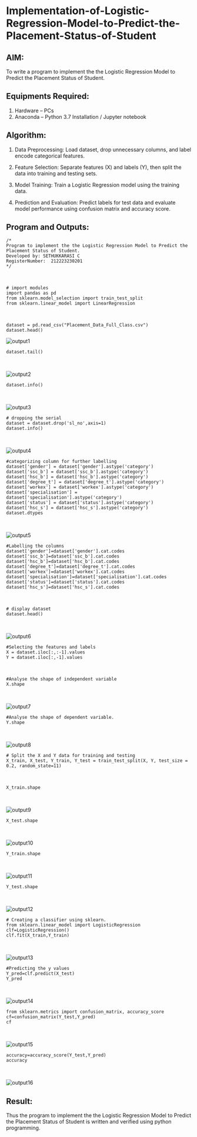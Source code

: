 # Implementation-of-Logistic-Regression-Model-to-Predict-the-Placement-Status-of-Student

## AIM:
To write a program to implement the the Logistic Regression Model to Predict the Placement Status of Student.

## Equipments Required:
1. Hardware – PCs
2. Anaconda – Python 3.7 Installation / Jupyter notebook

## Algorithm:
1. Data Preprocessing: Load dataset, drop unnecessary columns, and label encode categorical features.

2. Feature Selection: Separate features (X) and labels (Y), then split the data into training and testing sets.
 
3. Model Training: Train a Logistic Regression model using the training data.
 
4. Prediction and Evaluation: Predict labels for test data and evaluate model performance using confusion matrix and accuracy score.


## Program and Outputs:
```
/*
Program to implement the the Logistic Regression Model to Predict the Placement Status of Student.
Developed by: SETHUKKARASI C
RegisterNumber:  212223230201
*/
```
<br>

```
# import modules
import pandas as pd
from sklearn.model_selection import train_test_split
from sklearn.linear_model import LinearRegression
```
<br>

```
dataset = pd.read_csv("Placement_Data_Full_Class.csv")
dataset.head()
```
![output1](/1.png)
<br>

```
dataset.tail()
```
<br>

![output2](/2.png)

```
dataset.info()
```
<br>

![output3](/3.png)
<br>

```
# dropping the serial 
dataset = dataset.drop('sl_no',axis=1)
dataset.info()
```
<br>

![output4](/4.png)
<br>

```
#categorizing column for further labelling
dataset['gender'] = dataset['gender'].astype('category')
dataset['ssc_b'] = dataset['ssc_b'].astype('category')
dataset['hsc_b'] = dataset['hsc_b'].astype('category')
dataset['degree_t'] = dataset['degree_t'].astype('category')
dataset['workex'] = dataset['workex'].astype('category')
dataset['specialisation'] = dataset['specialisation'].astype('category')
dataset['status'] = dataset['status'].astype('category')
dataset['hsc_s'] = dataset['hsc_s'].astype('category')
dataset.dtypes
```
<br>

![output5](/5.png)
<br>

```
#Labelling the columns
dataset['gender']=dataset['gender'].cat.codes
dataset['ssc_b']=dataset['ssc_b'].cat.codes
dataset['hsc_b']=dataset['hsc_b'].cat.codes
dataset['degree_t']=dataset['degree_t'].cat.codes
dataset['workex']=dataset['workex'].cat.codes
dataset['specialisation']=dataset['specialisation'].cat.codes
dataset['status']=dataset['status'].cat.codes
dataset['hsc_s']=dataset['hsc_s'].cat.codes

```
<br>

```
# display dataset
dataset.head()
```
<br>

![output6](/6.png)
<br>

```
#Selecting the features and labels
X = dataset.iloc[:,:-1].values
Y = dataset.iloc[:,-1].values
```
<br>

```
#Analyse the shape of independent variable
X.shape
```
<br>

![output7](/7.png)
<br>

```
#Analyse the shape of dependent variable.
Y.shape
```
<br>

![output8](/8.png)
<br>

```
# Split the X and Y data for training and testing
X_train, X_test, Y_train, Y_test = train_test_split(X, Y, test_size = 0.2, random_state=11)
```
<br>

```
X_train.shape
```
<br>

![output9](/9.png)
<br>

```
X_test.shape
```
<br>

![output10](/10.png)
<br>

```
Y_train.shape
```
<br>

![output11](/11.png)
<br>

```
Y_test.shape
```
<br>

![output12](/12.png)
<br>

```
# Creating a classifier using sklearn.
from sklearn.linear_model import LogisticRegression
clf=LogisticRegression()
clf.fit(X_train,Y_train)
```
<br>

![output13](/13.png)
<br>

```
#Predicting the y values
Y_pred=clf.predict(X_test)
Y_pred
```
<br>

![output14](/14.png)
<br>

```
from sklearn.metrics import confusion_matrix, accuracy_score
cf=confusion_matrix(Y_test,Y_pred)
cf
```
<br>

![output15](/15.png)
<br>

```
accuracy=accuracy_score(Y_test,Y_pred)
accuracy
```
<br>

![output16](/16.png)

## Result:
Thus the program to implement the the Logistic Regression Model to Predict the Placement Status of Student is written and verified using python programming.
